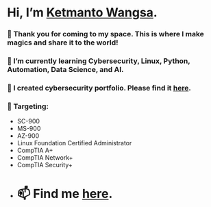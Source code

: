 # Hi, I’m [Ketmanto Wangsa](https://github.com/Kwangsa19).

### 👀 Thank you for coming to my space. This is where I make magics and share it to the world! 
### 🌱 I’m currently learning Cybersecurity, Linux, Python, Automation, Data Science, and AI.
### 💞️ I created cybersecurity portfolio. Please find it [here](https://github.com/Kwangsa19/Ketmanto-Cybersecurity-Portfolio).
### 🎯 Targeting:
* SC-900
* MS-900
* AZ-900
* Linux Foundation Certified Administrator
* CompTIA A+
* CompTIA Network+
* CompTIA Security+
* # 📫 Find me [here](https://kwangsa19.github.io/).  

